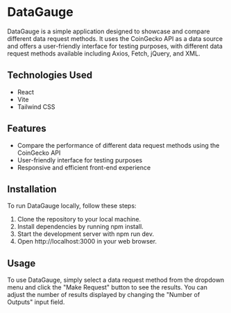# DataGauge

DataGauge is a simple application designed to showcase and compare different data request methods. It uses the CoinGecko API as a data source and offers a user-friendly interface for testing purposes, with different data request methods available including Axios, Fetch, jQuery, and XML.

## Technologies Used

- React
- Vite
- Tailwind CSS

## Features

- Compare the performance of different data request methods using the CoinGecko API
- User-friendly interface for testing purposes
- Responsive and efficient front-end experience

## Installation

To run DataGauge locally, follow these steps:

1. Clone the repository to your local machine.
2. Install dependencies by running npm install.
3. Start the development server with npm run dev.
4. Open http://localhost:3000 in your web browser.

## Usage

To use DataGauge, simply select a data request method from the dropdown menu and click the "Make Request" button to see the results. You can adjust the number of results displayed by changing the "Number of Outputs" input field.
